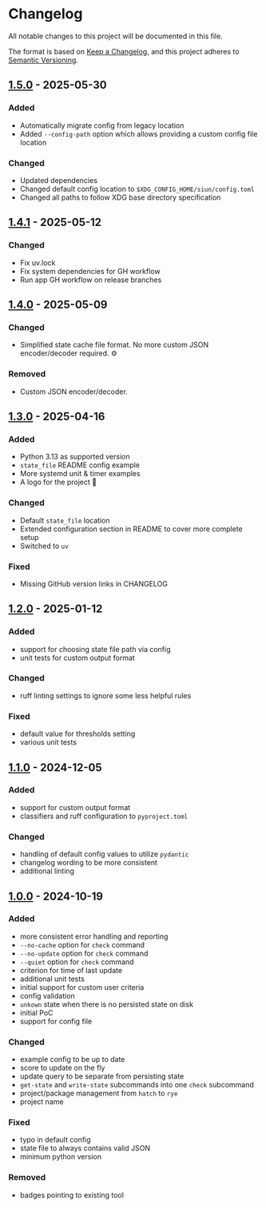 # Changelog

All notable changes to this project will be documented in this file.

The format is based on [Keep a Changelog](https://keepachangelog.com/en/1.1.0/),
and this project adheres to [Semantic Versioning](https://semver.org/spec/v2.0.0.html).

## [1.5.0] - 2025-05-30

### Added

- Automatically migrate config from legacy location
- Added `--config-path` option which allows providing a custom config file location

### Changed

- Updated dependencies
- Changed default config location to `$XDG_CONFIG_HOME/siun/config.toml`
- Changed all paths to follow XDG base directory specification

## [1.4.1] - 2025-05-12

### Changed

- Fix uv.lock
- Fix system dependencies for GH workflow
- Run app GH workflow on release branches

## [1.4.0] - 2025-05-09

### Changed

- Simplified state cache file format. No more custom JSON encoder/decoder required. ⚙️

### Removed

- Custom JSON encoder/decoder.

## [1.3.0] - 2025-04-16

### Added

- Python 3.13 as supported version
- `state_file` README config example
- More systemd unit & timer examples
- A logo for the project 🎉

### Changed

- Default `state_file` location
- Extended configuration section in README to cover more complete setup
- Switched to `uv`

### Fixed

- Missing GitHub version links in CHANGELOG

## [1.2.0] - 2025-01-12

### Added

- support for choosing state file path via config
- unit tests for custom output format

### Changed

- ruff linting settings to ignore some less helpful rules

### Fixed

- default value for thresholds setting
- various unit tests

## [1.1.0] - 2024-12-05

### Added

- support for custom output format
- classifiers and ruff configuration to `pyproject.toml`

### Changed

- handling of default config values to utilize `pydantic`
- changelog wording to be more consistent
- additional linting

## [1.0.0] - 2024-10-19

### Added

- more consistent error handling and reporting
- `--no-cache` option for `check` command
- `--no-update` option for `check` command
- `--quiet` option for `check` command
- criterion for time of last update
- additional unit tests
- initial support for custom user criteria
- config validation
- `unkown` state when there is no persisted state on disk
- initial PoC
- support for config file

### Changed

- example config to be up to date
- score to update on the fly
- update query to be separate from persisting state
- `get-state` and `write-state` subcommands into one `check` subcommand
- project/package management from `hatch` to `rye`
- project name

### Fixed

- typo in default config
- state file to always contains valid JSON
- minimum python version

### Removed

- badges pointing to existing tool

[unreleased]: https://github.com/t4k1t/siun/compare/v1.5.0...HEAD
[1.5.0]: https://github.com/t4k1t/siun/compare/1.4.1...1.5.0
[1.4.1]: https://github.com/t4k1t/siun/compare/1.4.0...1.4.1
[1.4.0]: https://github.com/t4k1t/siun/compare/1.3.0...1.4.0
[1.3.0]: https://github.com/t4k1t/siun/compare/1.2.0...1.3.0
[1.2.0]: https://github.com/t4k1t/siun/compare/v1.1.0...v1.2.0
[1.1.0]: https://github.com/t4k1t/siun/compare/v1.0.0...v1.1.0
[1.0.0]: https://github.com/t4k1t/siun/releases/tag/v1.0.0
